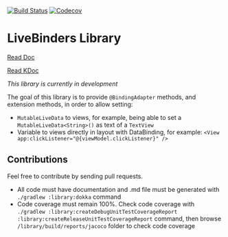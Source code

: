 [![Build Status](https://travis-ci.org/gahfy/livebinders.svg)](https://travis-ci.org/gahfy/livebinders)
[![Codecov](https://codecov.io/github/gahfy/livebinders/coverage.svg)](https://codecov.io/gh/gahfy/livebinders)

# LiveBinders Library

[Read Doc](doc/index.md)

[Read KDoc](kdoc/library/index.md)

*This library is currently in development*

The goal of this library is to provide `@BindingAdapter` methods, and extension methods, in order to allow setting:

* `MutableLiveData` to views, for example, being able to set a `MutableLiveData<String>()` as text of a `TextView`
* Variable to views directly in layout with DataBinding, for example: `<View app:clickListener="@{viewModel.clickListener}" />`

## Contributions

Feel free to contribute by sending pull requests.

* All code must have documentation and .md file must be generated with `./gradlew :library:dokka` command
* Code coverage must remain 100%. Check code coverage with `./gradlew :library:createDebugUnitTestCoverageReport :library:createReleaseUnitTestCoverageReport` command, then browse `/library/build/reports/jacoco` folder to check code coverage
